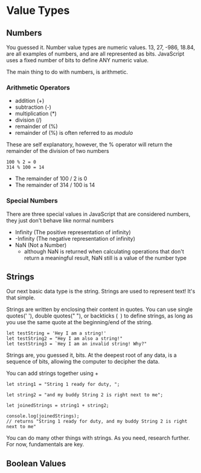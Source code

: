 # Value Types

## Numbers

You guessed it. Number value types are numeric values. 13, 27, -986, 18.84, are all examples of numbers, and are all represented as bits. JavaScript uses a fixed number of bits to define ANY numeric value.

The main thing to do with numbers, is arithmetic. 

### Arithmetic Operators

- addition (+)
- subtraction (-)
- multiplication (*)
- division (/)
- remainder of (%) 
- remainder of (%) is often referred to as *modulo*

These are self explanatory, however, the % operator will return the remainder of the division of two numbers
```
100 % 2 = 0
314 % 100 = 14 
```
- The remainder of 100 / 2 is 0
- The remainder of 314 / 100 is 14

### Special Numbers

There are three special values in JavaScript that are considered numbers, they just don't behave like normal numbers

- Infinity (The positive representation of infinity)
- -Infinity (The negative representation of infinity)
- NaN (Not a Number)
  - although NaN is returned when calculating operations that don't return a meaningful result, NaN still is a value of the number type


## Strings

Our next basic data type is the string. Strings are used to represent text! It's that simple.

Strings are written by enclosing their content in quotes. You can use single quotes(' '), double quotes(" "), or backticks (` `) to define strings, as long as you use the same quote at the beginning/end of the string.

```
let testString = 'Hey I am a string!'
let testString2 = "Hey I am also a string!"
let testString3 = `Hey I am an invalid string! Why?"
```

Strings are, you guessed it, bits. At the deepest root of any data, is a sequence of bits, allowing the computer to decipher the data.

You can add strings together using +
```
let string1 = "String 1 ready for duty, ";

let string2 = "and my buddy String 2 is right next to me";

let joinedStrings = string1 + string2;

console.log(joinedStrings);
// returns "String 1 ready for duty, and my buddy String 2 is right next to me"
```

You can do many other things with strings. As you need, research further. For now, fundamentals are key.


## Boolean Values

